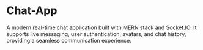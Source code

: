 # Chat-App
A modern real-time chat application built with MERN stack and Socket.IO. It supports live messaging, user authentication, avatars, and chat history, providing a seamless communication experience.
